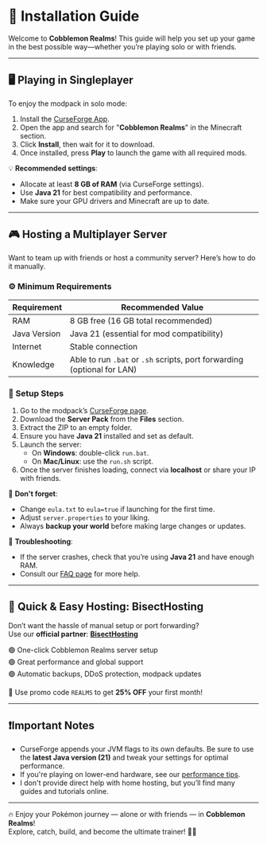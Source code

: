 # 🧰 Installation Guide

Welcome to **Cobblemon Realms**! This guide will help you set up your game in the best possible way—whether you’re playing solo or with friends.

---

## 🖥️ Playing in Singleplayer

To enjoy the modpack in solo mode:

1. Install the [CurseForge App](https://download.curseforge.com/).
2. Open the app and search for "**Cobblemon Realms**" in the Minecraft section.
3. Click **Install**, then wait for it to download.
4. Once installed, press **Play** to launch the game with all required mods.

💡 **Recommended settings**:
- Allocate at least **8 GB of RAM** (via CurseForge settings).
- Use **Java 21** for best compatibility and performance.
- Make sure your GPU drivers and Minecraft are up to date.

---

## 🎮 Hosting a Multiplayer Server

Want to team up with friends or host a community server? Here’s how to do it manually.

### ⚙️ Minimum Requirements

| Requirement       | Recommended Value                     |
|-------------------|----------------------------------------|
| RAM               | 8 GB free (16 GB total recommended)    |
| Java Version      | Java 21 (essential for mod compatibility) |
| Internet          | Stable connection                      |
| Knowledge         | Able to run `.bat` or `.sh` scripts, port forwarding (optional for LAN) |

### 🔧 Setup Steps

1. Go to the modpack’s [CurseForge page](https://www.curseforge.com/minecraft/modpacks/cobblemon-realms).
2. Download the **Server Pack** from the **Files** section.
3. Extract the ZIP to an empty folder.
4. Ensure you have **Java 21** installed and set as default.
5. Launch the server:
   - On **Windows**: double-click `run.bat`.
   - On **Mac/Linux**: use the `run.sh` script.
6. Once the server finishes loading, connect via **localhost** or share your IP with friends.

📌 **Don't forget**:
- Change `eula.txt` to `eula=true` if launching for the first time.
- Adjust `server.properties` to your liking.
- Always **backup your world** before making large changes or updates.

🔧 **Troubleshooting**:
- If the server crashes, check that you’re using **Java 21** and have enough RAM.
- Consult our [FAQ page](../faq.md) for more help.

---

## 🎁 Quick & Easy Hosting: BisectHosting

Don’t want the hassle of manual setup or port forwarding?  
Use our **official partner**: [**BisectHosting**](https://bisecthosting.com/CobblemonRealms)

🟢 One-click Cobblemon Realms server setup  
🟢 Great performance and global support  
🟢 Automatic backups, DDoS protection, modpack updates

🎉 Use promo code `REALMS` to get **25% OFF** your first month!

---

## ❗️Important Notes

- CurseForge appends your JVM flags to its own defaults. Be sure to use the **latest Java version (21)** and tweak your settings for optimal performance.
- If you're playing on lower-end hardware, see our [performance tips](../faq.md#performance).
- I don't provide direct help with home hosting, but you’ll find many guides and tutorials online.

---

🔥 Enjoy your Pokémon journey — alone or with friends — in **Cobblemon Realms**!  
Explore, catch, build, and become the ultimate trainer! 🧭✨
